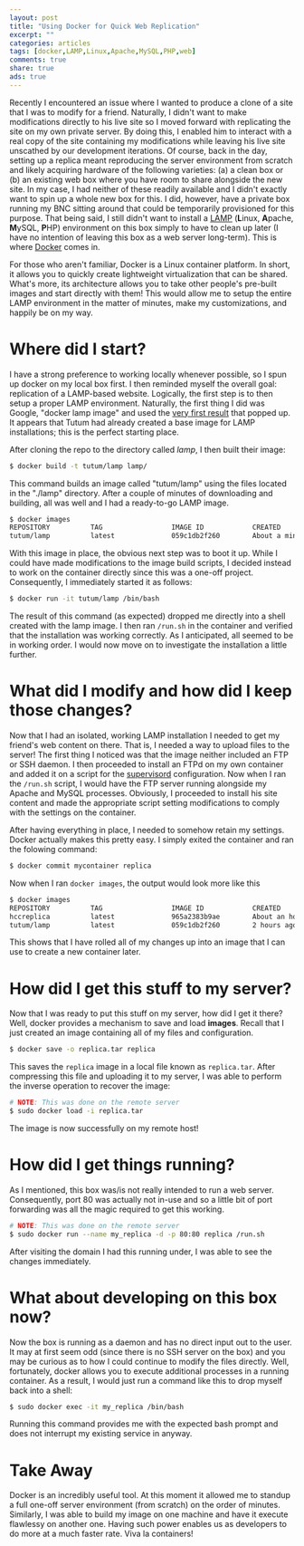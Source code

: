 ```yaml
---
layout: post
title: "Using Docker for Quick Web Replication"
excerpt: ""
categories: articles
tags: [docker,LAMP,Linux,Apache,MySQL,PHP,web]
comments: true
share: true
ads: true
---
```


Recently I encountered an issue where I wanted to produce a clone of a site that I was to modify for a friend. Naturally, I didn't want to make modifications directly to his live site so I moved forward with replicating the site on my own private server. By doing this, I enabled him to interact with a real copy of the site containing my modifications while leaving his live site unscathed by our development iterations. Of course, back in the day, setting up a replica meant reproducing the server environment from scratch and likely acquiring hardware of the following varieties: (a) a clean box or (b) an existing web box where you have room to share alongside the new site. In my case, I had neither of these readily available and I didn't exactly want to spin up a whole new box for this. I did, however, have a private box running my BNC sitting around that could be temporarily provisioned for this purpose. That being said, I still didn't want to install a [LAMP](https://en.wikipedia.org/wiki/LAMP_(software_bundle)) (**L**inux, **A**pache, **M**ySQL, **P**HP) environment on this box simply to have to clean up later (I have no intention of leaving this box as a web server long-term). This is where [Docker](http://docker.com) comes in.

For those who aren't familiar, Docker is a Linux container platform. In short, it allows you to quickly create lightweight virtualization that can be shared. What's more, its architecture allows you to take other people's pre-built images and start directly with them! This would allow me to setup the entire LAMP environment in the matter of minutes, make my customizations, and happily be on my way.

# Where did I start?

I have a strong preference to working locally whenever possible, so I spun up docker on my local box first. I then reminded myself the overall goal: replication of a LAMP-based website. Logically, the first step is to then setup a proper LAMP environment. Naturally, the first thing I did was Google, "docker lamp image" and used the [very first result](https://github.com/tutumcloud/lamp) that popped up. It appears that Tutum had already created a base image for LAMP installations; this is the perfect starting place.

After cloning the repo to the directory called _lamp_, I then built their image:

```bash
$ docker build -t tutum/lamp lamp/
```

This command builds an image called "tutum/lamp" using the files located in the "./lamp" directory. After a couple of minutes of downloading and building, all was well and I had a ready-to-go LAMP image.

```bash
$ docker images
REPOSITORY          TAG                 IMAGE ID            CREATED             VIRTUAL SIZE
tutum/lamp          latest              059c1db2f260        About a minute ago  426.9 MB
```

With this image in place, the obvious next step was to boot it up. While I could have made modifications to the image build scripts, I decided instead to work on the container directly since this was a one-off project. Consequently, I immediately started it as follows:

```bash
$ docker run -it tutum/lamp /bin/bash
```

The result of this command (as expected) dropped me directly into a shell created with the lamp image. I then ran `/run.sh` in the container and verified that the installation was working correctly. As I anticipated, all seemed to be in working order. I would now move on to investigate the installation a little further.

# What did I modify and how did I keep those changes?

Now that I had an isolated, working LAMP installation I needed to get my friend's web content on there. That is, I needed a way to upload files to the server! The first thing I noticed was that the image neither included an FTP or SSH daemon. I then proceeded to install an FTPd on my own container and added it on a script for the [supervisord](http://supervisord.org/) configuration. Now when I ran the `/run.sh` script, I would have the FTP server running alongside my Apache and MySQL processes. Obviously, I proceeded to install his site content and made the appropriate script setting modifications to comply with the settings on the container.

After having everything in place, I needed to somehow retain my settings. Docker actually makes this pretty easy. I simply exited the container and ran the folowing command:

```bash
$ docker commit mycontainer replica
```

Now when I ran `docker images`, the output would look more like this

```bash
$ docker images
REPOSITORY          TAG                 IMAGE ID            CREATED             VIRTUAL SIZE
hccreplica          latest              965a2383b9ae        About an hour ago   1.024 GB
tutum/lamp          latest              059c1db2f260        2 hours ago         426.9 MB
```

This shows that I have rolled all of my changes up into an image that I can use to create a new container later.

# How did I get this stuff to my server?

Now that I was ready to put this stuff on my server, how did I get it there? Well, docker provides a mechanism to save and load **images**. Recall that I just created an image containing all of my files and configuration.

```bash
$ docker save -o replica.tar replica
```

This saves the `replica` image in a local file known as `replica.tar`. After compressing this file and uploading it to my server, I was able to perform the inverse operation to recover the image:

```bash
# NOTE: This was done on the remote server
$ sudo docker load -i replica.tar
```

The image is now successfully on my remote host!

# How did I get things running?

As I mentioned, this box was/is not really intended to run a web server. Consequently, port 80 was actually not in-use and so a little bit of port forwarding was all the magic required to get this working.

```bash
# NOTE: This was done on the remote server
$ sudo docker run --name my_replica -d -p 80:80 replica /run.sh
```

After visiting the domain I had this running under, I was able to see the changes immediately.

# What about developing on this box now?

Now the box is running as a daemon and has no direct input out to the user. It may at first seem odd (since there is no SSH server on the box) and you may be curious as to how I could continue to modify the files directly. Well, fortunately, docker allows you to execute additional processes in a running container. As a result, I would just run a command like this to drop myself back into a shell:

```bash
$ sudo docker exec -it my_replica /bin/bash
```

Running this command provides me with the expected bash prompt and does not interrupt my existing service in anyway.

# Take Away

Docker is an incredibly useful tool. At this moment it allowed me to standup a full one-off server environment (from scratch) on the order of minutes. Similarly, I was able to build my image on one machine and have it execute flawlessy on another one. Having such power enables us as developers to do more at a much faster rate. Viva la containers!
